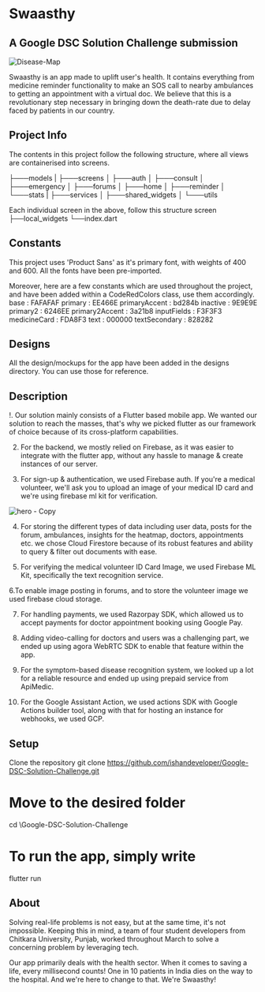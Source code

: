 # Swaasthy
## A Google DSC Solution Challenge submission

![Disease-Map](https://user-images.githubusercontent.com/65770068/160840570-79dbd5db-6603-4731-845b-38ec53dce73b.png)


Swaasthy is an app made to uplift user's health. It contains everything from medicine reminder functionality to make an SOS call to nearby ambulances to getting an appointment with a virtual doc. We believe that this is a revolutionary step necessary in bringing down the death-rate due to delay faced by patients in our country.

## Project Info
The contents in this project follow the following structure, where all views are containerised into screens.

├───models
|
├───screens
│   ├───auth
│   ├───consult
│   ├───emergency
│   ├───forums
│   ├───home
│   ├───reminder
│   └───stats
|
├───services
│
├───shared_widgets
│
└───utils

Each individual screen in the above, follow this structure
screen
  ├──local_widgets
  └──index.dart

## Constants
This project uses 'Product Sans' as it's primary font, with weights of 400 and 600. All the fonts have been pre-imported.

Moreover, here are a few constants which are used throughout the project, and have been added within a CodeRedColors class, use them accordingly.
base            : FAFAFAF
primary         : EE466E
primaryAccent   : bd284b
inactive        : 9E9E9E
primary2        : 6246EE
primary2Accent  : 3a21b8
inputFields     : F3F3F3
medicineCard    : FDA8F3
text            : 000000
textSecondary   : 828282

## Designs
All the design/mockups for the app have been added in the designs directory. You can use those for reference.

## Description
!. Our solution mainly consists of a Flutter based mobile app. We wanted our solution to reach the masses, that's why we picked flutter as our framework of choice because of its cross-platform capabilities.

2. For the backend, we mostly relied on Firebase, as it was easier to integrate with the flutter app, without any hassle to manage & create instances of our server.

3. For sign-up & authentication, we used Firebase auth. If you're a medical volunteer, we'll ask you to upload an image of your medical ID card and we're using firebase ml kit for verification.

![hero - Copy](https://user-images.githubusercontent.com/65770068/160840638-d50ccc26-b595-4264-8a60-4ae4187afadf.png)

4. For storing the different types of data including user data, posts for the forum, ambulances, insights for the heatmap, doctors, appointments etc. we chose Cloud Firestore because of its robust features and ability to query & filter out documents with ease.

5. For verifying the medical volunteer ID Card Image, we used Firebase ML Kit, specifically the text recognition service.

6.To enable image posting in forums, and to store the volunteer image we used firebase cloud storage.

7. For handling payments, we used Razorpay SDK, which allowed us to accept payments for doctor appointment booking using Google Pay.

8. Adding video-calling for doctors and users was a challenging part, we ended up using agora WebRTC SDK to enable that feature within the app.

9. For the symptom-based disease recognition system, we looked up a lot for a reliable resource and ended up using prepaid service from ApiMedic.

10. For the Google Assistant Action, we used actions SDK with Google Actions builder tool, along with that for hosting an instance for webhooks, we used GCP.

## Setup
Clone the repository
git clone https://github.com/ishandeveloper/Google-DSC-Solution-Challenge.git

# Move to the desired folder
cd \Google-DSC-Solution-Challenge

# To run the app, simply write
flutter run

## About
Solving real-life problems is not easy, but at the same time, it's not impossible. Keeping this in mind, a team of four student developers from Chitkara University, Punjab, worked throughout March to solve a concerning problem by leveraging tech.

Our app primarily deals with the health sector. When it comes to saving a life, every millisecond counts! One in 10 patients in India dies on the way to the hospital. And we're here to change to that. We're Swaasthy!


